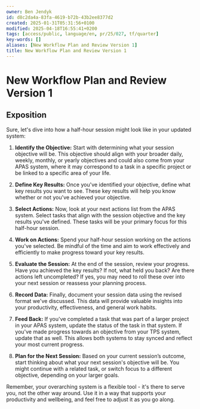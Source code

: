 ```yaml
---
owner: Ben Jendyk
id: d8c2da4a-83fa-4619-b72b-43b2ee8377d2
created: 2025-01-31T05:31:56+0100
modified: 2025-04-18T16:55:41+0200
tags: [access/public, language/en, pr/25/027, tf/quarter]
key-words: []
aliases: [New Workflow Plan and Review Version 1]
title: New Workflow Plan and Review Version 1
---
```


# New Workflow Plan and Review Version 1

## Exposition

Sure, let's dive into how a half-hour session might look like in your updated system:

1. **Identify the Objective:** Start with determining what your session objective will be. This objective should align with your broader daily, weekly, monthly, or yearly objectives and could also come from your APAS system, where it may correspond to a task in a specific project or be linked to a specific area of your life.

2. **Define Key Results:** Once you've identified your objective, define what key results you want to see. These key results will help you know whether or not you've achieved your objective.

3. **Select Actions:** Now, look at your next actions list from the APAS system. Select tasks that align with the session objective and the key results you've defined. These tasks will be your primary focus for this half-hour session.

4. **Work on Actions:** Spend your half-hour session working on the actions you've selected. Be mindful of the time and aim to work effectively and efficiently to make progress toward your key results.

5. **Evaluate the Session:** At the end of the session, review your progress. Have you achieved the key results? If not, what held you back? Are there actions left uncompleted? If yes, you may need to roll these over into your next session or reassess your planning process.

6. **Record Data:** Finally, document your session data using the revised format we've discussed. This data will provide valuable insights into your productivity, effectiveness, and general work habits.

7. **Feed Back:** If you've completed a task that was part of a larger project in your APAS system, update the status of the task in that system. If you've made progress towards an objective from your TPS system, update that as well. This allows both systems to stay synced and reflect your most current progress.

8. **Plan for the Next Session:** Based on your current session’s outcome, start thinking about what your next session's objective will be. You might continue with a related task, or switch focus to a different objective, depending on your larger goals.

Remember, your overarching system is a flexible tool - it's there to serve you, not the other way around. Use it in a way that supports your productivity and wellbeing, and feel free to adjust it as you go along.

